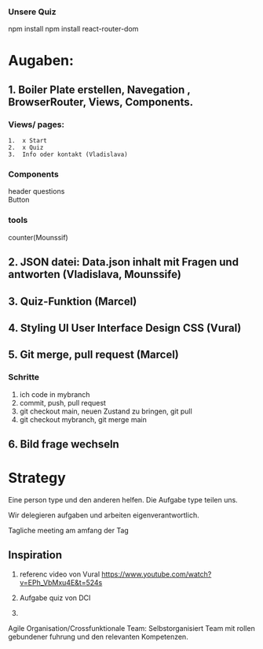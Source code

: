 ### Unsere Quiz
npm install
npm install react-router-dom
# Augaben: 

## 1. Boiler Plate erstellen, Navegation , BrowserRouter, Views, Components.

### Views/ pages:

    1.  x Start
    2.  x Quiz
    3.  Info oder kontakt (Vladislava)

 ### Components
 header
 questions  
 Button

 ### tools
 counter(Mounssif)



## 2. JSON datei: Data.json inhalt mit Fragen und antworten (Vladislava, Mounssife)
## 3. Quiz-Funktion (Marcel) 
## 4. Styling UI User Interface Design CSS (Vural)
## 5. Git merge, pull request (Marcel) 
### Schritte 
1. ich code in mybranch 
2. commit, push, pull request 
3. git checkout main, neuen Zustand zu bringen, git pull 
4. git checkout mybranch, git merge main

## 6. Bild frage wechseln

# Strategy

Eine person type und den anderen helfen. Die Aufgabe type teilen uns. 

Wir delegieren aufgaben und arbeiten eigenverantwortlich.

Tagliche meeting am amfang der Tag




## Inspiration
1. referenc video von Vural 
https://www.youtube.com/watch?v=EPh_VbMxu4E&t=524s

2. Aufgabe quiz von DCI

3.
Agile Organisation/Crossfunktionale Team: Selbstorganisiert Team mit rollen gebundener fuhrung und den relevanten Kompetenzen.




